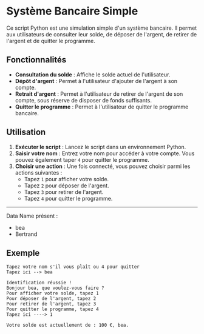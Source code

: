 # Système Bancaire Simple

Ce script Python est une simulation simple d'un système bancaire. Il permet aux utilisateurs de consulter leur solde, de déposer de l'argent, de retirer de l'argent et de quitter le programme.

## Fonctionnalités

- **Consultation du solde** : Affiche le solde actuel de l'utilisateur.
- **Dépôt d'argent** : Permet à l'utilisateur d'ajouter de l'argent à son compte.
- **Retrait d'argent** : Permet à l'utilisateur de retirer de l'argent de son compte, sous réserve de disposer de fonds suffisants.
- **Quitter le programme** : Permet à l'utilisateur de quitter le programme bancaire.

## Utilisation

1. **Exécuter le script** : Lancez le script dans un environnement Python.
2. **Saisir votre nom** : Entrez votre nom pour accéder à votre compte. Vous pouvez également taper `4` pour quitter le programme.
3. **Choisir une action** : Une fois connecté, vous pouvez choisir parmi les actions suivantes :
   - Tapez `1` pour afficher votre solde.
   - Tapez `2` pour déposer de l'argent.
   - Tapez `3` pour retirer de l'argent.
   - Tapez `4` pour quitter le programme.

---
Data Name présent : 
- bea
- Bertrand


## Exemple



```plaintext
Tapez votre nom s'il vous plaît ou 4 pour quitter
Tapez ici --> bea

Identification réussie !
Bonjour bea, que voulez-vous faire ?
Pour afficher votre solde, tapez 1
Pour déposer de l'argent, tapez 2
Pour retirer de l'argent, tapez 3
Pour quitter le programme, tapez 4
Tapez ici ----> 1

Votre solde est actuellement de : 100 €, bea.

